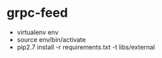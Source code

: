 # grpc-feed

- virtualenv env
- source env/bin/activate
- pip2.7 install -r requirements.txt -t libs/external
